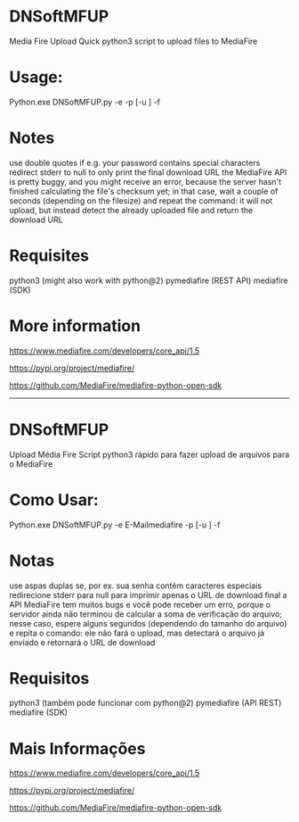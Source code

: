 # DNSoftMFUP
Media Fire Upload
Quick python3 script to upload files to MediaFire

# Usage:
Python.exe DNSoftMFUP.py -e <MediaFireEMail> -p <MediaFirePassword> [-u <RemoteUploadFolder>] -f <Filepath>

# Notes
use double quotes if e.g. your password contains special characters
redirect stderr to null to only print the final download URL
the MediaFire API is pretty buggy, and you might receive an error, because the server hasn't finished calculating the file's checksum yet; in that case, wait a couple of seconds (depending on the filesize) and repeat the command: it will not upload, but instead detect the already uploaded file and return the download URL

# Requisites
python3 (might also work with python@2)
pymediafire (REST API)
mediafire (SDK)

# More information
https://www.mediafire.com/developers/core_api/1.5

https://pypi.org/project/mediafire/

https://github.com/MediaFire/mediafire-python-open-sdk


---------------------------------------------------------------------------------------------------------------------

# DNSoftMFUP
Upload Média Fire
Script python3 rápido para fazer upload de arquivos para o MediaFire

# Como Usar:
Python.exe DNSoftMFUP.py -e E-Mailmediafire -p <Senhamediafire> [-u <Nomepastauploadmediafire>] -f <Caminhodoarquivonopcparaupload>

# Notas
use aspas duplas se, por ex. sua senha contém caracteres especiais
redirecione stderr para null para imprimir apenas o URL de download final
a API MediaFire tem muitos bugs e você pode receber um erro, porque o servidor ainda não terminou de calcular a soma de verificação do arquivo; nesse caso, espere alguns segundos (dependendo do tamanho do arquivo) e repita o comando: ele não fará o upload, mas detectará o arquivo já enviado e retornará o URL de download

# Requisitos
python3 (também pode funcionar com python@2)
pymediafire (API REST)
mediafire (SDK)

# Mais Informações
https://www.mediafire.com/developers/core_api/1.5

https://pypi.org/project/mediafire/

https://github.com/MediaFire/mediafire-python-open-sdk
